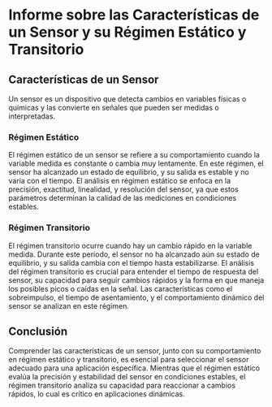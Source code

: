# Informe sobre las Características de un Sensor y su Régimen Estático y Transitorio

## Características de un Sensor

Un sensor es un dispositivo que detecta cambios en variables físicas o químicas y las convierte en señales que pueden ser medidas o interpretadas. 

### Régimen Estático

El régimen estático de un sensor se refiere a su comportamiento cuando la variable medida es constante o cambia muy lentamente. En este régimen, el sensor ha alcanzado un estado de equilibrio, y su salida es estable y no varía con el tiempo. El análisis en régimen estático se enfoca en la precisión, exactitud, linealidad, y resolución del sensor, ya que estos parámetros determinan la calidad de las mediciones en condiciones estables.

### Régimen Transitorio

El régimen transitorio ocurre cuando hay un cambio rápido en la variable medida. Durante este periodo, el sensor no ha alcanzado aún su estado de equilibrio, y su salida cambia con el tiempo hasta estabilizarse. El análisis del régimen transitorio es crucial para entender el tiempo de respuesta del sensor, su capacidad para seguir cambios rápidos y la forma en que maneja los posibles picos o caídas en la señal. Las características como el sobreimpulso, el tiempo de asentamiento, y el comportamiento dinámico del sensor se analizan en este régimen.

## Conclusión

Comprender las características de un sensor, junto con su comportamiento en régimen estático y transitorio, es esencial para seleccionar el sensor adecuado para una aplicación específica. Mientras que el régimen estático evalúa la precisión y estabilidad del sensor en condiciones estables, el régimen transitorio analiza su capacidad para reaccionar a cambios rápidos, lo cual es crítico en aplicaciones dinámicas.
